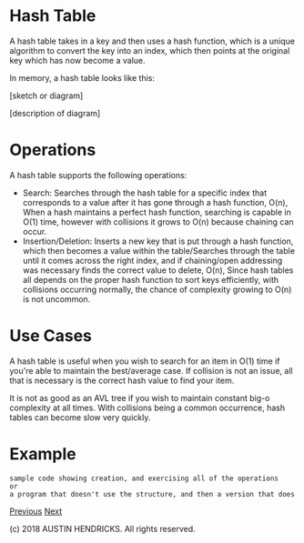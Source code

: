 # Hash Table

A hash table takes in a key and then uses a hash function, which is a unique algorithm to convert the key into an index, which then points at the original key which has now become a value.

In memory, a hash table looks like this:

\[sketch or diagram\]

\[description of diagram\]

# Operations

A hash table supports the following operations:

* Search: Searches through the hash table for a specific index that corresponds to a value after it has gone through a hash function, O(n), When a hash maintains a perfect hash function, searching is capable in O(1) time, however with collisions it grows to O(n) because chaining can occur.
* Insertion/Deletion: Inserts a new key that is put through a hash function, which then becomes a value within the table/Searches through the table until it comes across the right index, and if chaining/open addressing was necessary finds the correct value to delete, O(n), Since hash tables all depends on the proper hash function to sort keys efficiently, with collisions occurring normally, the chance of complexity growing to O(n) is not uncommon.

# Use Cases

A hash table is useful when you wish to search for an item in O(1) time if you're able to maintain the best/average case. If collision is not an issue, all that is necessary is the correct hash value to find your item.

It is not as good as an AVL tree if you wish to maintain constant big-o complexity at all times. With collisions being a common occurrence, hash tables can become slow very quickly.

# Example

```
sample code showing creation, and exercising all of the operations
or
a program that doesn't use the structure, and then a version that does
```

[Previous](dictionary.md) [Next](stack.md)

(c) 2018 AUSTIN HENDRICKS. All rights reserved.
